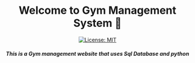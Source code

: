 <h1 align="center">Welcome to Gym Management System 👋</h1>
<p align="center">
   <a href="https://github.com/kefranabg/readme-md-generator/blob/master/LICENSE">
   <img alt="License: MIT" src="https://img.shields.io/badge/license-MIT-yellow.svg" target="_blank" />
  </a>
</p>
<h5 align="center">This is a Gym management website that uses Sql Database and python</h1>



